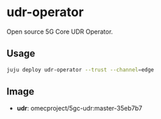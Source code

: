 # udr-operator

Open source 5G Core UDR Operator.

## Usage

```bash
juju deploy udr-operator --trust --channel=edge
```

## Image

- **udr**: omecproject/5gc-udr:master-35eb7b7
